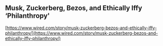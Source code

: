 ## Musk, Zuckerberg, Bezos, and Ethically Iffy ‘Philanthropy'
  
  [https://www.wired.com/story/musk-zuckerberg-bezos-and-ethically-iffy-philanthropy/](https://www.wired.com/story/musk-zuckerberg-bezos-and-ethically-iffy-philanthropy/)